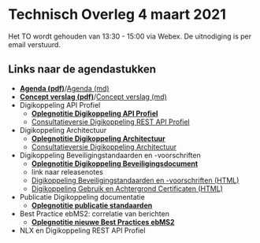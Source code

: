 # Technisch Overleg 4 maart 2021

Het TO wordt gehouden van 13:30 - 15:00 via Webex. De uitnodiging is per email verstuurd.   


## Links naar de agendastukken

- [**Agenda (pdf)**](2021/2021-maart-4/Agenda_TO_DK_4_maart_2021.pdf)/[Agenda (md)](Agenda_TO_DK_4_maart_2021.md)
- [**Concept verslag (pdf)**](Bijlage_2.1_Concept_verslag_TO_DK_10_december_2020.pdf)/[Concept verslag (md)](Bijlage_2.1_Concept_verslag_TO_DK_10_december_2020.md) 
- Digikoppeling API Profiel
  - [**Oplegnotitie Digikoppeling API Profiel**](dkapi.md)
  - [Consultatieversie Digikoppeling REST API Profiel](https://centrumvoorstandaarden.github.io/DigikoppelingRestfulApiProfiel/snapshot.html)
- Digikoppeling Architectuur
  - [**Oplegnotitie Digikoppeling Architectuur**](oplegnotitie_digikoppeling_architectuur.md)
  - [Consultatieversie Digikoppeling Architectuur](https://centrumvoorstandaarden.github.io/Architectuur2.0-metRestfulAPI/snapshot.html)
- Digikoppeling Beveiligingstandaarden en -voorschriften
  - [**Oplegnotitie Digikoppeling Beveiligingsdocument**](dkbev.md)
  - link naar releasenotes
  - [Digikoppeling Beveiligingstandaarden en -voorschriften (HTML)](https://logius-standaarden.github.io/Digikoppeling-Beveiligingsstandaarden-en-voorschriften/snapshot.html)
  - [Digikoppeling Gebruik en Achtergrond Certificaten (HTML)](https://logius-standaarden.github.io/Digikoppeling-Gebruik-en-achtergrond-certificaten/snapshot.html)
- Publicatie Digikoppeling documentatie
  - [**Oplegnotitie publicatie standaarden**](oplegnotitie_publicatie_standaarden.md)
- Best Practice ebMS2: correlatie van berichten
  - [**Oplegnotitie nieuwe Best Practices ebMS2**](oplegnotitie_wijziging_ebmps_best_practices.md)
- NLX en Digikoppeling REST API Profiel

